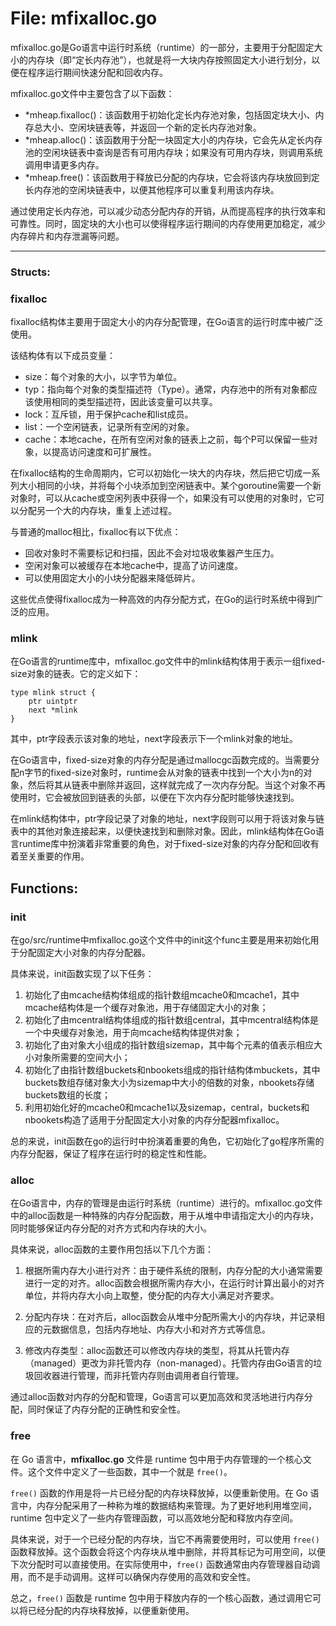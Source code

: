 # File: mfixalloc.go

mfixalloc.go是Go语言中运行时系统（runtime）的一部分，主要用于分配固定大小的内存块（即“定长内存池”），也就是将一大块内存按照固定大小进行划分，以便在程序运行期间快速分配和回收内存。

mfixalloc.go文件中主要包含了以下函数：

- *mheap.fixalloc()：该函数用于初始化定长内存池对象，包括固定块大小、内存总大小、空闲块链表等，并返回一个新的定长内存池对象。
- *mheap.alloc()：该函数用于分配一块固定大小的内存块，它会先从定长内存池的空闲块链表中查询是否有可用内存块；如果没有可用内存块，则调用系统调用申请更多内存。
- *mheap.free()：该函数用于释放已分配的内存块，它会将该内存块放回到定长内存池的空闲块链表中，以便其他程序可以重复利用该内存块。

通过使用定长内存池，可以减少动态分配内存的开销，从而提高程序的执行效率和可靠性。同时，固定块的大小也可以使得程序运行期间的内存使用更加稳定，减少内存碎片和内存泄漏等问题。




---

### Structs:

### fixalloc

fixalloc结构体主要用于固定大小的内存分配管理，在Go语言的运行时库中被广泛使用。

该结构体有以下成员变量：

- size：每个对象的大小，以字节为单位。
- typ：指向每个对象的类型描述符（Type）。通常，内存池中的所有对象都应该使用相同的类型描述符，因此该变量可以共享。
- lock：互斥锁，用于保护cache和list成员。
- list：一个空闲链表，记录所有空闲的对象。
- cache：本地cache，在所有空闲对象的链表上之前，每个P可以保留一些对象，以提高访问速度和可扩展性。

在fixalloc结构的生命周期内，它可以初始化一块大的内存块，然后把它切成一系列大小相同的小块，并将每个小块添加到空闲链表中。某个goroutine需要一个新对象时，可以从cache或空闲列表中获得一个，如果没有可以使用的对象时，它可以分配另一个大的内存块，重复上述过程。

与普通的malloc相比，fixalloc有以下优点：

- 回收对象时不需要标记和扫描，因此不会对垃圾收集器产生压力。
- 空闲对象可以被缓存在本地cache中，提高了访问速度。
- 可以使用固定大小的小块分配器来降低碎片。

这些优点使得fixalloc成为一种高效的内存分配方式，在Go的运行时系统中得到广泛的应用。



### mlink

在Go语言的runtime库中，mfixalloc.go文件中的mlink结构体用于表示一组fixed-size对象的链表。它的定义如下：

```
type mlink struct {
    ptr uintptr
    next *mlink
}
```

其中，ptr字段表示该对象的地址，next字段表示下一个mlink对象的地址。

在Go语言中，fixed-size对象的内存分配是通过mallocgc函数完成的。当需要分配n字节的fixed-size对象时，runtime会从对象的链表中找到一个大小为n的对象，然后将其从链表中删除并返回，这样就完成了一次内存分配。当这个对象不再使用时，它会被放回到链表的头部，以便在下次内存分配时能够快速找到。

在mlink结构体中，ptr字段记录了对象的地址，next字段则可以用于将该对象与链表中的其他对象连接起来，以便快速找到和删除对象。因此，mlink结构体在Go语言runtime库中扮演着非常重要的角色，对于fixed-size对象的内存分配和回收有着至关重要的作用。



## Functions:

### init

在go/src/runtime中mfixalloc.go这个文件中的init这个func主要是用来初始化用于分配固定大小对象的内存分配器。

具体来说，init函数实现了以下任务：

1. 初始化了由mcache结构体组成的指针数组mcache0和mcache1，其中mcache结构体是一个缓存对象池，用于存储固定大小的对象；
2. 初始化了由mcentral结构体组成的指针数组central，其中mcentral结构体是一个中央缓存对象池，用于向mcache结构体提供对象；
3. 初始化了由对象大小组成的指针数组sizemap，其中每个元素的值表示相应大小对象所需要的空间大小；
4. 初始化了由指针数组buckets和nbookets组成的指针结构体mbuckets，其中buckets数组存储对象大小为sizemap中大小的倍数的对象，nbookets存储buckets数组的长度；
5. 利用初始化好的mcache0和mcache1以及sizemap，central，buckets和nbookets构造了适用于分配固定大小对象的内存分配器mfixalloc。

总的来说，init函数在go的运行时中扮演着重要的角色，它初始化了go程序所需的内存分配器，保证了程序在运行时的稳定性和性能。



### alloc

在Go语言中，内存的管理是由运行时系统（runtime）进行的。mfixalloc.go文件中的alloc函数是一种特殊的内存分配函数，用于从堆中申请指定大小的内存块，同时能够保证内存分配的对齐方式和内存块的大小。

具体来说，alloc函数的主要作用包括以下几个方面：

1. 根据所需内存大小进行对齐：由于硬件系统的限制，内存分配的大小通常需要进行一定的对齐。alloc函数会根据所需内存大小，在运行时计算出最小的对齐单位，并将内存大小向上取整，使分配的内存大小满足对齐要求。

2. 分配内存块：在对齐后，alloc函数会从堆中分配所需大小的内存块，并记录相应的元数据信息，包括内存地址、内存大小和对齐方式等信息。

3. 修改内存类型：alloc函数还可以修改内存块的类型，将其从托管内存（managed）更改为非托管内存（non-managed）。托管内存由Go语言的垃圾回收器进行管理，而非托管内存则由调用者自行管理。

通过alloc函数对内存的分配和管理，Go语言可以更加高效和灵活地进行内存分配，同时保证了内存分配的正确性和安全性。



### free

在 Go 语言中，**mfixalloc.go** 文件是 runtime 包中用于内存管理的一个核心文件。这个文件中定义了一些函数，其中一个就是 `free()`。

`free()` 函数的作用是将一片已经分配的内存块释放掉，以便重新使用。在 Go 语言中，内存分配采用了一种称为堆的数据结构来管理。为了更好地利用堆空间，runtime 包中定义了一些内存管理函数，可以高效地分配和释放内存空间。

具体来说，对于一个已经分配的内存块，当它不再需要使用时，可以使用 `free()` 函数释放掉。这个函数会将这个内存块从堆中删除，并将其标记为可用空间，以便下次分配时可以直接使用。在实际使用中，`free()` 函数通常由内存管理器自动调用，而不是手动调用。这样可以确保内存使用的高效和安全性。

总之，`free()` 函数是 runtime 包中用于释放内存的一个核心函数，通过调用它可以将已经分配的内存块释放掉，以便重新使用。



